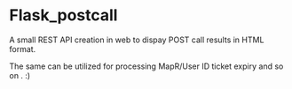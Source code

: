 # Flask_postcall
A small REST API creation in web to dispay POST call results in HTML format.

The same can be utilized for processing MapR/User ID  ticket expiry and so on . :) 
